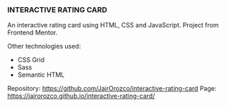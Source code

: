 ### INTERACTIVE RATING CARD
An interactive rating card using HTML, CSS and JavaScript.
Project from Frontend Mentor.

Other technologies used: 
- CSS Grid 
- Sass 
- Semantic HTML

Repository: https://github.com/JairOrozco/interactive-rating-card
Page: https://jairorozco.github.io/interactive-rating-card/